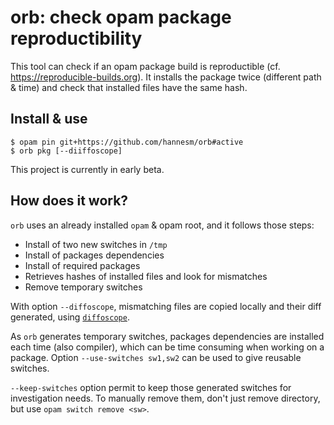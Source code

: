 # orb: check opam package reproductibility

This tool can check if an opam package build is reproductible (cf.
https://reproducible-builds.org). It installs the package twice (different path
& time) and check that installed files have the same hash.

## Install & use

```
$ opam pin git+https://github.com/hannesm/orb#active
$ orb pkg [--diiffoscope]
```

This project is currently in early beta.

## How does it work?

`orb` uses an already installed `opam` & opam root, and it follows those steps:

- Install of two new switches in `/tmp`
- Install of packages dependencies
- Install of required packages
- Retrieves hashes of installed files and look for mismatches
- Remove temporary switches

With option `--diffoscope`, mismatching files are copied locally and their diff 
generated, using [`diffoscope`](https://diffoscope.org/).

As `orb` generates temporary switches, packages dependencies are installed each 
time (also compiler), which can be time consuming when working on a package. 
Option `--use-switches sw1,sw2` can be used to give reusable switches.

`--keep-switches`  option permit to keep those generated switches for 
investigation needs. To manually remove them, don't just remove directory, but 
use `opam switch remove <sw>`.
